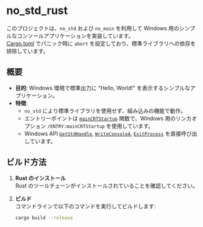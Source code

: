 # no_std_rust

このプロジェクトは、`no_std` および `no_main` を利用して Windows 用のシンプルなコンソールアプリケーションを実装しています。  
[Cargo.toml](Cargo.toml) でパニック時に `abort` を設定しており、標準ライブラリへの依存を排除しています。

## 概要

- **目的**: Windows 環境で標準出力に "Hello, World!" を表示するシンプルなアプリケーション。
- **特徴**:  
  - `no_std` により標準ライブラリを使用せず、組み込みの機能で動作。
  - エントリーポイントは [`mainCRTStartup`](src/main.rs) 関数で、Windows 用のリンカオプション `/ENTRY:mainCRTStartup` を使用しています。
  - Windows API [`GetStdHandle`](src/main.rs), [`WriteConsoleA`](src/main.rs), [`ExitProcess`](src/main.rs) を直接呼び出しています。

## ビルド方法

1. **Rust のインストール**  
   Rust のツールチェーンがインストールされていることを確認してください。

2. **ビルド**  
   コマンドラインで以下のコマンドを実行してビルドします:
   ```sh
   cargo build --release

